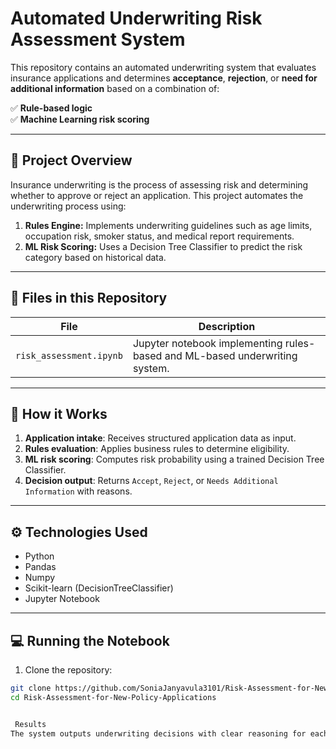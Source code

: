 # Automated Underwriting Risk Assessment System

This repository contains an automated underwriting system that evaluates insurance applications and determines **acceptance**, **rejection**, or **need for additional information** based on a combination of:

✅ **Rule-based logic**  
✅ **Machine Learning risk scoring**

---

## 🚀 **Project Overview**

Insurance underwriting is the process of assessing risk and determining whether to approve or reject an application. This project automates the underwriting process using:

1. **Rules Engine:** Implements underwriting guidelines such as age limits, occupation risk, smoker status, and medical report requirements.
2. **ML Risk Scoring:** Uses a Decision Tree Classifier to predict the risk category based on historical data.

---

## 🔧 **Files in this Repository**

| File | Description |
|------|-------------|
| `risk_assessment.ipynb` | Jupyter notebook implementing rules-based and ML-based underwriting system. |

---

## 🧠 **How it Works**

1. **Application intake**: Receives structured application data as input.
2. **Rules evaluation**: Applies business rules to determine eligibility.
3. **ML risk scoring**: Computes risk probability using a trained Decision Tree Classifier.
4. **Decision output**: Returns `Accept`, `Reject`, or `Needs Additional Information` with reasons.

---

## ⚙️ **Technologies Used**

- Python
- Pandas
- Numpy
- Scikit-learn (DecisionTreeClassifier)
- Jupyter Notebook

---

## 💻 **Running the Notebook**

1. Clone the repository:

```bash
git clone https://github.com/SoniaJanyavula3101/Risk-Assessment-for-New-Policy-Applications.git
cd Risk-Assessment-for-New-Policy-Applications


 Results
The system outputs underwriting decisions with clear reasoning for each test application input. It is designed for scalability and future integration with APIs for production deployment.

